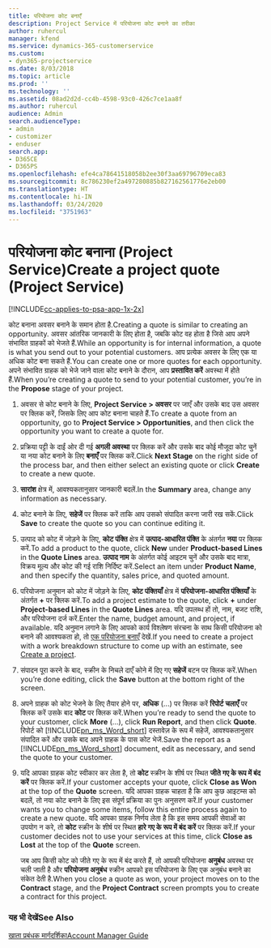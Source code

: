 ```yaml
---
title: परियोजना कोट बनाएँ
description: Project Service में परियोजना कोट बनाने का तरीका
author: ruhercul
manager: kfend
ms.service: dynamics-365-customerservice
ms.custom:
- dyn365-projectservice
ms.date: 8/03/2018
ms.topic: article
ms.prod: ''
ms.technology: ''
ms.assetid: 08ad2d2d-cc4b-4598-93c0-426c7ce1aa8f
ms.author: ruhercul
audience: Admin
search.audienceType:
- admin
- customizer
- enduser
search.app:
- D365CE
- D365PS
ms.openlocfilehash: efe4ca78641518058b2ee30f3aa69796709eca83
ms.sourcegitcommit: 8c786230ef2a497280885b827162561776e2eb00
ms.translationtype: HT
ms.contentlocale: hi-IN
ms.lasthandoff: 03/24/2020
ms.locfileid: "3751963"
---
```

# <a name="create-a-project-quote-project-service"></a><span data-ttu-id="cf779-103">परियोजना कोट बनाना (Project Service)</span><span class="sxs-lookup"><span data-stu-id="cf779-103">Create a project quote (Project Service)</span></span>

[!INCLUDE[cc-applies-to-psa-app-1x-2x](../includes/cc-applies-to-psa-app-1x-2x.md)]

<span data-ttu-id="cf779-104">कोट बनाना अवसर बनाने के समान होता है.</span><span class="sxs-lookup"><span data-stu-id="cf779-104">Creating a quote is similar to creating an opportunity.</span></span> <span data-ttu-id="cf779-105">अवसर आंतरिक जानकारी के लिए होता है, जबकि कोट वह होता है जिसे आप अपने संभावित ग्राहकों को भेजते हैं.</span><span class="sxs-lookup"><span data-stu-id="cf779-105">While an opportunity is for internal information, a quote is what you send out to your potential customers.</span></span> <span data-ttu-id="cf779-106">आप प्रत्येक अवसर के लिए एक या अधिक कोट बना सकते हैं.</span><span class="sxs-lookup"><span data-stu-id="cf779-106">You can create one or more quotes for each opportunity.</span></span> <span data-ttu-id="cf779-107">अपने संभावित ग्राहक को भेजे जाने वाला कोट बनाने के दौरान, आप **प्रस्तावित करें** अवस्था में होते हैं.</span><span class="sxs-lookup"><span data-stu-id="cf779-107">When you’re creating a quote to send to your potential customer, you’re in the **Propose** stage of your project.</span></span>  
  
1. <span data-ttu-id="cf779-108">अवसर से कोट बनाने के लिए, **Project Service > अवसर** पर जाएँ और उसके बाद उस अवसर पर क्लिक करें, जिसके लिए आप कोट बनाना चाहते हैं.</span><span class="sxs-lookup"><span data-stu-id="cf779-108">To create a quote from an opportunity, go to **Project Service > Opportunities**, and then click the opportunity you want to create a quote for.</span></span>  
  
2. <span data-ttu-id="cf779-109">प्रक्रिया पट्टी के दाईं ओर दी गई **अगली अवस्था** पर क्लिक करें और उसके बाद कोई मौजूदा कोट चुनें या नया कोट बनाने के लिए **बनाएँ** पर क्लिक करें.</span><span class="sxs-lookup"><span data-stu-id="cf779-109">Click **Next Stage** on the right side of the process bar, and then either select an existing quote or click **Create** to create a new quote.</span></span>  
  
3. <span data-ttu-id="cf779-110">**सारांश** क्षेत्र में, आवश्यकतानुसार जानकारी बदलें.</span><span class="sxs-lookup"><span data-stu-id="cf779-110">In the **Summary** area, change any information as necessary.</span></span>  
  
4. <span data-ttu-id="cf779-111">कोट बनाने के लिए, **सहेजें** पर क्लिक करें ताकि आप उसको संपादित करना जारी रख सकें.</span><span class="sxs-lookup"><span data-stu-id="cf779-111">Click **Save** to create the quote so you can continue editing it.</span></span>  
  
5. <span data-ttu-id="cf779-112">उत्पाद को कोट में जोड़ने के लिए, **कोट पंक्ति** क्षेत्र में **उत्पाद-आधारित पंक्ति** के अंतर्गत **नया** पर क्लिक करें.</span><span class="sxs-lookup"><span data-stu-id="cf779-112">To add a product to the quote, click **New** under **Product-based Lines** in the **Quote Lines** area.</span></span> <span data-ttu-id="cf779-113">**उत्पाद नाम** के अंतर्गत कोई आइटम चुनें और उसके बाद मात्रा, विक्रय मूल्य और कोट की गई राशि निर्दिष्ट करें.</span><span class="sxs-lookup"><span data-stu-id="cf779-113">Select an item under **Product Name**, and then specify the quantity, sales price, and quoted amount.</span></span>  
  
6. <span data-ttu-id="cf779-114">परियोजना अनुमान को कोट में जोड़ने के लिए, **कोट पंक्तियाँ** क्षेत्र में **परियोजना-आधारित पंक्तियाँ** के अंतर्गत **+** पर क्लिक करें.</span><span class="sxs-lookup"><span data-stu-id="cf779-114">To add a project estimate to the quote, click **+** under **Project-based Lines** in the **Quote Lines** area.</span></span> <span data-ttu-id="cf779-115">यदि उपलब्ध हों तो, नाम, बजट राशि, और परियोजना दर्ज करें.</span><span class="sxs-lookup"><span data-stu-id="cf779-115">Enter the name, budget amount, and project, if available.</span></span> <span data-ttu-id="cf779-116">यदि अनुमान लगाने के लिए आपको कार्य विश्लेषण संरचना के साथ किसी परियोजना को बनाने की आवश्यकता हो, तो [एक परियोजना बनाएँ](../project-service/create-project.md) देखें.</span><span class="sxs-lookup"><span data-stu-id="cf779-116">If you need to create a project with a work breakdown structure to come up with an estimate, see [Create a project](../project-service/create-project.md).</span></span>  
  
7. <span data-ttu-id="cf779-117">संपादन पूरा करने के बाद, स्‍क्रीन के निचले दाएँ कोने में दिए गए **सहेजें** बटन पर क्लिक करें.</span><span class="sxs-lookup"><span data-stu-id="cf779-117">When you’re done editing, click the **Save** button at the bottom right of the screen.</span></span>  
  
8. <span data-ttu-id="cf779-118">अपने ग्राहक को कोट भेजने के लिए तैयार होने पर, **अधिक** (...) पर क्लिक करें **रिपोर्ट चलाएँ** पर क्लिक करें उसके बाद **कोट** पर क्लिक करें.</span><span class="sxs-lookup"><span data-stu-id="cf779-118">When you’re ready to send the quote to your customer, click **More** (…), click **Run Report**, and then click **Quote**.</span></span> <span data-ttu-id="cf779-119">रिपोर्ट को [!INCLUDE[pn_ms_Word_short](../includes/pn-ms-word-short.md)] दस्तावेज़ के रूप में सहेजें, आवश्यकतानुसार संपादित करें और उसके बाद अपने ग्राहक के पास कोट भेजें.</span><span class="sxs-lookup"><span data-stu-id="cf779-119">Save the report as a [!INCLUDE[pn_ms_Word_short](../includes/pn-ms-word-short.md)] document, edit as necessary, and send the quote to your customer.</span></span>  
  
9. <span data-ttu-id="cf779-120">यदि आपका ग्राहक कोट स्वीकार कर लेता है, तो **कोट** स्क्रीन के शीर्ष पर स्थित **जीते गए के रूप में बंद करें** पर क्लिक करें.</span><span class="sxs-lookup"><span data-stu-id="cf779-120">If your customer accepts your quote, click **Close as Won** at the top of the **Quote** screen.</span></span> <span data-ttu-id="cf779-121">यदि आपका ग्राहक चाहता है कि आप कुछ आइटम्स को बदलें, तो नया कोट बनाने के लिए इस संपूर्ण प्रक्रिया का पुनः अनुसरण करें.</span><span class="sxs-lookup"><span data-stu-id="cf779-121">If your customer wants you to change some items, follow this entire process again to create a new quote.</span></span> <span data-ttu-id="cf779-122">यदि आपका ग्राहक निर्णय लेता है कि इस समय आपकी सेवाओं का उपयोग न करे, तो **कोट** स्क्रीन के शीर्ष पर स्थित **हारे गए के रूप में बंद करें** पर क्लिक करें.</span><span class="sxs-lookup"><span data-stu-id="cf779-122">If your customer decides not to use your services at this time, click **Close as Lost** at the top of the **Quote** screen.</span></span>  
  
   <span data-ttu-id="cf779-123">जब आप किसी कोट को जीते गए के रूप में बंद करते हैं, तो आपकी परियोजना **अनुबंध** अवस्था पर चली जाती है और **परियोजना अनुबंध** स्क्रीन आपको इस परियोजना के लिए एक अनुबंध बनाने का संकेत देती है.</span><span class="sxs-lookup"><span data-stu-id="cf779-123">When you close a quote as won, your project moves on to the **Contract** stage, and the **Project Contract** screen prompts you to create a contract for this project.</span></span>  
  
### <a name="see-also"></a><span data-ttu-id="cf779-124">यह भी देखें</span><span class="sxs-lookup"><span data-stu-id="cf779-124">See Also</span></span>  
 [<span data-ttu-id="cf779-125">खाता प्रबंधक मार्गदर्शिका</span><span class="sxs-lookup"><span data-stu-id="cf779-125">Account Manager Guide</span></span>](../project-service/account-manager-guide.md)
